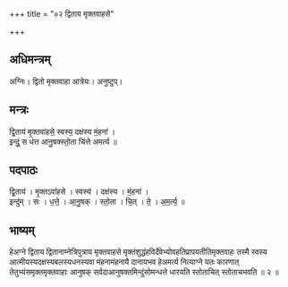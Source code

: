 +++
title = "०२ द्विताय मृक्तवाहसे"

+++
## अधिमन्त्रम्
अग्निः। द्वितो मृक्तवाहा आत्रेयः। अनुष्टुप्।

## मन्त्रः
द्वि॒ताय॑ मृ॒क्तवा॑हसे॒ स्वस्य॒ दक्ष॑स्य मं॒हना॑ ।  
इन्दुं॒ स ध॑त्त आनु॒षक्स्तो॒ता चि॑त्ते अमर्त्य ॥

## पदपाठः
द्वि॒ताय॑ । मृ॒क्तऽवा॑हसे । स्वस्य॑ । दक्ष॑स्य । मं॒हना॑ ।  
इन्दु॑म् । सः । ध॒त्ते॒ । आ॒नु॒षक् । स्तो॒ता । चि॒त् । ते॒ । अ॒म॒र्त्य॒ ॥

## भाष्यम्
हेअग्ने द्विताय द्वितानाम्नेत्रिपुत्राय मृक्तवाहसे मृक्तंशुद्धंहविर्देवेभ्योवहतिप्रापयतीतिमृक्तवाहः तस्मै स्वस्य आत्मीयस्यदक्षस्यबलस्यधनस्यवा मंहनामंहनायै दानायभव हेअमर्त्य नित्याग्ने यतः कारणात् तेतुभ्यंसमृक्तमृक्तवाहाः आनुषक् सर्वदाआनुषक्तमिन्दुंसोमन्धत्ते धारयति स्तोताचित् स्तोताचभवति ॥ २ ॥